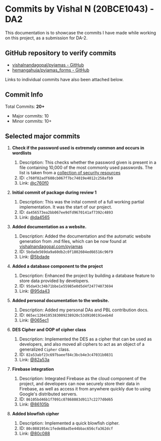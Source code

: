 # Commits by Vishal N (20BCE1043) - DA2

This documentation is to showcase the commits I have made while working on this project, as a submission for DA-2.

## GitHub repository to verify commits

-   [vishalnandagopal/pyjamas - GitHub](https://github.com/vishalnandagopal/pyjamas)
-   [hemangahuja/pyjamas_forms - GitHub](https://github.com/hemangahuja/pyjamas_forms)

Links to individual commits have also been attached below.

## Commit Info

Total Commits: **20+**

-   Major commits: 10
-   Minor commits: 10+

## Selected major commits

1. **Check if the password used is extremely common and occurs in wordlists**

    1. Description: This checks whether the password given is present in a file containing 10,000 of the most commonly used passwords. The list is taken from a [collection of security resources](https://github.com/danielmiessler/SecLists/blob/master/Passwords/Common-Credentials/10k-most-common.txt)
    2. ID: `c760f02adf608cb067f7bc74019e4012c258afb9`
    3. Link: [@c760f0](https://github.com/vishalnandagopal/pyjamas/commit/c760f02adf608cb067f7bc74019e4012c258afb9)

2. **Initial commit of package during review 1**

    1. Description: This was the inital commit of a full working partial implementation. It was the start of our project.
    2. ID: `da456573ea2bb067ee9dfd9670141af7392c4893`
    3. Link: [@da4565](https://github.com/vishalnandagopal/pyjamas/commit/da456573ea2bb067ee9dfd9670141af7392c4893)

3. **Added documentation as a website.**

    1. Description: Added the documentation and the automatic website generation from .md files, which can be now found at [vishalnandagopal.com/pyjamas](https://vishalnandagopal.com/pyjamas)
    2. ID: `5bdade569da9a60db2c0f1802604ed66516c96f9`
    3. Link: [@5bdade](https://github.com/vishalnandagopal/pyjamas/commit/5bdade569da9a60db2c0f1802604ed66516c96f9)

4. **Added a database component to the project**

    1. Description: Enhanced the project by building a database feature to store data provided by developers.
    2. ID: `95da43c34b71bbe1e55985e0d5d4f24774073694`
    3. Link: [@95da43](https://github.com/vishalnandagopal/pyjamas/commit/95da43c34b71bbe1e55985e0d5d4f24774073694)

5. **Added personal documentation to the website.**

    1. Description: Added my personal DAs and PBL contribution docs.
    2. ID: `065ec1204105383009238920c53d9100191eeb4d`
    3. Link: [@065ec1](https://github.com/vishalnandagopal/pyjamas/commit/065ec1204105383009238920c53d9100191eeb4d)

6. **DES Cipher and OOP of cipher class**

    1. Description: Implemented the DES as a cipher that can be used as developers, and also moved all ciphers to act as an object of a generalized `Cipher` class.
    2. ID: `82a53abf23c697baeef84c3bcb4e3c47031b0831`
    3. Link: [@82a53a](https://github.com/hemangahuja/pyjamas_forms/commit/82a53abf23c697baeef84c3bcb4e3c47031b0831)

7. **Firebase integration**

    1. Description: Integrated Firebase as the cloud component of the project, and developers can now securely store their data in Firebase, as well as access it from anywhere quickly due to using Google's distributed servers.
    2. ID: `86105bd46b1f7091c07868083d9117c2277d0d65`
    3. Link: [@86105b](https://github.com/hemangahuja/pyjamas_forms/commit/86105bd46b1f7091c07868083d9117c2277d0d65)

8. **Added blowfish cipher**

    1. Description: Implemented a quick blowfish cipher.
    2. ID: `80c0881954c1fede88ad5e44bbac656cfa362dcf`
    3. Link: [@80c088](https://github.com/hemangahuja/pyjamas_forms/commit/80c0881954c1fede88ad5e44bbac656cfa362dcf)
